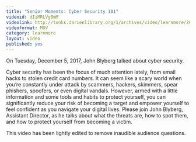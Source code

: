 ```yaml
---
title: "Senior Moments: Cyber Security 101"
videoid: dIiMRLVgBmM
videolink: http://tonks.darienlibrary.org/1/archives/video/learnmore/20171205_cyber_security_101.mov
videoformat: MOV
category: learnmore
layout: video
published: yes
---
```


On Tuesday, December 5, 2017, John Blyberg talked about cyber security. 

Cyber security has been the focus of much attention lately, from email hacks to stolen credit card numbers. It can seem like a scary world when you’re constantly under attack by scammers, hackers, skimmers, spear phishers, spoofers, or even digital vandals. However, armed with a little information and some tools and habits to protect yourself, you can significantly reduce your risk of becoming a target and empower yourself to feel confident as you navigate your digital lives. Please join John Blyberg, Assistant Director, as he talks about what the threats are, how to spot them, and how to protect yourself from becoming a victim.

This video has been lightly edited to remove inaudible audience questions.